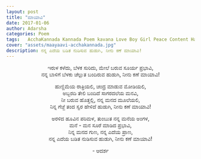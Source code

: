 ```yaml
---
layout: post
title: "ಮಾಯಾವಿ"
date: 2017-01-06
author: Adarsha
categories: Poem
tags:	AcchaKannada Kannada Poem kavana Love Boy Girl Peace Content Happy accha kannada maayaavi magician magic
cover: "assets/maayaavi-acchakannada.jpg"
description: ನನ್ನ ಎದೆಯ ಬಡಿತ ನುಡಿಸುವ ಹುಡುಗಿ, ನೀನು ಕಣೆ ಮಾಯಾವಿ!
---
```


<p align ="center">ಇರುಳ ಕಳೆದು, ಬೆಳಕ ಸುರಿದು, ಮೇಲೆ ಬರುವ ಸೂರ್ಯ ಪ್ರಭಾವಿ,<br>
ನನ್ನ ಬಾಳಿಗೆ ಬೆಳಕು ಚೆಲ್ಲುತ ಬಂದಿರುವ ಹುಡುಗಿ, ನೀನು ಕಣೆ ಮಾಯಾವಿ!</p>

<p align ="center">ಹುಣ್ಣಿಮೆಯ ರಾತ್ರಿಯಲಿ, ಚಂದ್ರ ಮಾಡುವ ಮೋಡಿಯಲಿ,<br>
ಅಬ್ಬರದಿ ತೇಲಿ ಬಂದಿದೆ ಸಾಗರದಲೆಯ ಮನವಿ,<br>
ನೀ ಬರುವ ಹೊತ್ತಲ್ಲಿ, ನನ್ನ ಮನದ ಮೂಲೆಯಲಿ,<br>
ನಿನ್ನ ಗೆಜ್ಜೆ ತಂದ ಸ್ವರ ಹೇಳಿದೆ ಹುಡುಗಿ, ನೀನು ಕಣೆ ಮಾಯಾವಿ!</p>

<p align ="center">ಅರಳಿದ ಹೂವಿನ ಪರಿಮಳ, ತುಂಬುತ ನನ್ನ ಮನೆಯ ಅಂಗಳ,<br>
ಮನೆ - ಮನ ಸೂರೆ ಮಾಡಿದ ಪ್ರಭಾವಿ,<br>
ನಿನ್ನ ಮನದ ಗುಣ, ನನ್ನ ಎದೆಯ ಪ್ರಾಣ,<br>
ನನ್ನ ಎದೆಯ ಬಡಿತ ನುಡಿಸುವ ಹುಡುಗಿ, ನೀನು ಕಣೆ ಮಾಯಾವಿ!<br></p>

<p align ="center">- ಆದರ್ಶ</p>
